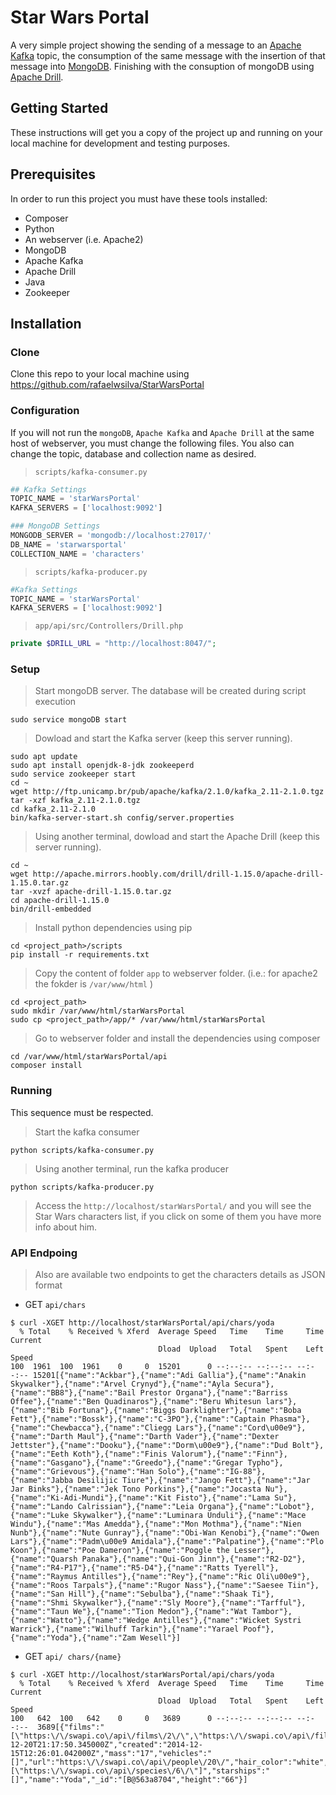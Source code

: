 # Star Wars Portal

A very simple project showing the sending of a message to an [Apache Kafka](https://kafka.apache.org/) topic, the consumption of the same message with the insertion of that message into [MongoDB](https://www.mongodb.com/). Finishing with the consuption of mongoDB using [Apache Drill](https://drill.apache.org).

## Getting Started

These instructions will get you a copy of the project up and running on your local machine for development and testing purposes.

## Prerequisites

In order to run this project you must have these tools installed:

- Composer
- Python
- An webserver (i.e. Apache2)
- MongoDB
- Apache Kafka
- Apache Drill
- Java
- Zookeeper

## Installation

### Clone

Clone this repo to your local machine using https://github.com/rafaelwsilva/StarWarsPortal

### Configuration

If you will not run the `mongoDB`, `Apache Kafka` and `Apache Drill` at the same host of webserver, you must change the following files. You also can change the topic, database and collection name as desired.

> `scripts/kafka-consumer.py`

```python
## Kafka Settings
TOPIC_NAME = 'starWarsPortal'
KAFKA_SERVERS = ['localhost:9092']

### MongoDB Settings
MONGODB_SERVER = 'mongodb://localhost:27017/'
DB_NAME = 'starwarsportal'
COLLECTION_NAME = 'characters'
```

> `scripts/kafka-producer.py`

```python
#Kafka Settings
TOPIC_NAME = 'starWarsPortal'
KAFKA_SERVERS = ['localhost:9092']
```

> `app/api/src/Controllers/Drill.php`

```php
private $DRILL_URL = "http://localhost:8047/";
```

### Setup

> Start mongoDB server. The database will be created during script execution

```shell
sudo service mongoDB start
```

> Dowload and start the Kafka server (keep this server running).

```shell
sudo apt update
sudo apt install openjdk-8-jdk zookeeperd
sudo service zookeeper start
cd ~
wget http://ftp.unicamp.br/pub/apache/kafka/2.1.0/kafka_2.11-2.1.0.tgz 
tar -xzf kafka_2.11-2.1.0.tgz
cd kafka_2.11-2.1.0
bin/kafka-server-start.sh config/server.properties
```

> Using another terminal, dowload and start the Apache Drill (keep this server running).

```shell
cd ~
wget http://apache.mirrors.hoobly.com/drill/drill-1.15.0/apache-drill-1.15.0.tar.gz
tar -xvzf apache-drill-1.15.0.tar.gz
cd apache-drill-1.15.0
bin/drill-embedded
```

> Install python dependencies using pip

```shell
cd <project_path>/scripts
pip install -r requirements.txt
```

> Copy the content of folder `app` to webserver folder. (i.e.: for apache2 the fokder is `/var/www/html` )

```shell
cd <project_path>
sudo mkdir /var/www/html/starWarsPortal
sudo cp <project_path>/app/* /var/www/html/starWarsPortal
```

> Go to webserver folder and install the dependencies using composer

```
cd /var/www/html/starWarsPortal/api
composer install
```

### Running

This sequence must be respected.

> Start the kafka consumer

    python scripts/kafka-consumer.py

> Using another terminal, run the kafka producer

    python scripts/kafka-producer.py

> Access the `http://localhost/starWarsPortal/` and you will see  the Star Wars characters list, if you click on some of them you have more info about him.

### API Endpoing

> Also are available two endpoints to get the characters details as JSON format

- GET `api/chars`

```shell
$ curl -XGET http://localhost/starWarsPortal/api/chars/yoda
  % Total    % Received % Xferd  Average Speed   Time    Time     Time  Current
                                 Dload  Upload   Total   Spent    Left  Speed
100  1961  100  1961    0     0  15201      0 --:--:-- --:--:-- --:--:-- 15201[{"name":"Ackbar"},{"name":"Adi Gallia"},{"name":"Anakin Skywalker"},{"name":"Arvel Crynyd"},{"name":"Ayla Secura"},{"name":"BB8"},{"name":"Bail Prestor Organa"},{"name":"Barriss Offee"},{"name":"Ben Quadinaros"},{"name":"Beru Whitesun lars"},{"name":"Bib Fortuna"},{"name":"Biggs Darklighter"},{"name":"Boba Fett"},{"name":"Bossk"},{"name":"C-3PO"},{"name":"Captain Phasma"},{"name":"Chewbacca"},{"name":"Cliegg Lars"},{"name":"Cord\u00e9"},{"name":"Darth Maul"},{"name":"Darth Vader"},{"name":"Dexter Jettster"},{"name":"Dooku"},{"name":"Dorm\u00e9"},{"name":"Dud Bolt"},{"name":"Eeth Koth"},{"name":"Finis Valorum"},{"name":"Finn"},{"name":"Gasgano"},{"name":"Greedo"},{"name":"Gregar Typho"},{"name":"Grievous"},{"name":"Han Solo"},{"name":"IG-88"},{"name":"Jabba Desilijic Tiure"},{"name":"Jango Fett"},{"name":"Jar Jar Binks"},{"name":"Jek Tono Porkins"},{"name":"Jocasta Nu"},{"name":"Ki-Adi-Mundi"},{"name":"Kit Fisto"},{"name":"Lama Su"},{"name":"Lando Calrissian"},{"name":"Leia Organa"},{"name":"Lobot"},{"name":"Luke Skywalker"},{"name":"Luminara Unduli"},{"name":"Mace Windu"},{"name":"Mas Amedda"},{"name":"Mon Mothma"},{"name":"Nien Nunb"},{"name":"Nute Gunray"},{"name":"Obi-Wan Kenobi"},{"name":"Owen Lars"},{"name":"Padm\u00e9 Amidala"},{"name":"Palpatine"},{"name":"Plo Koon"},{"name":"Poe Dameron"},{"name":"Poggle the Lesser"},{"name":"Quarsh Panaka"},{"name":"Qui-Gon Jinn"},{"name":"R2-D2"},{"name":"R4-P17"},{"name":"R5-D4"},{"name":"Ratts Tyerell"},{"name":"Raymus Antilles"},{"name":"Rey"},{"name":"Ric Oli\u00e9"},{"name":"Roos Tarpals"},{"name":"Rugor Nass"},{"name":"Saesee Tiin"},{"name":"San Hill"},{"name":"Sebulba"},{"name":"Shaak Ti"},{"name":"Shmi Skywalker"},{"name":"Sly Moore"},{"name":"Tarfful"},{"name":"Taun We"},{"name":"Tion Medon"},{"name":"Wat Tambor"},{"name":"Watto"},{"name":"Wedge Antilles"},{"name":"Wicket Systri Warrick"},{"name":"Wilhuff Tarkin"},{"name":"Yarael Poof"},{"name":"Yoda"},{"name":"Zam Wesell"}]

```

- GET `api/ chars/{name}`

```shell
$ curl -XGET http://localhost/starWarsPortal/api/chars/yoda
  % Total    % Received % Xferd  Average Speed   Time    Time     Time  Current
                                 Dload  Upload   Total   Spent    Left  Speed
100   642  100   642    0     0   3689      0 --:--:-- --:--:-- --:--:--  3689[{"films":"[\"https:\/\/swapi.co\/api\/films\/2\/\",\"https:\/\/swapi.co\/api\/films\/5\/\",\"https:\/\/swapi.co\/api\/films\/4\/\",\"https:\/\/swapi.co\/api\/films\/6\/\",\"https:\/\/swapi.co\/api\/films\/3\/\"]","homeworld":"https:\/\/swapi.co\/api\/planets\/28\/","gender":"male","skin_color":"green","edited":"2014-12-20T21:17:50.345000Z","created":"2014-12-15T12:26:01.042000Z","mass":"17","vehicles":"[]","url":"https:\/\/swapi.co\/api\/people\/20\/","hair_color":"white","birth_year":"896BBY","eye_color":"brown","species":"[\"https:\/\/swapi.co\/api\/species\/6\/\"]","starships":"[]","name":"Yoda","_id":"[B@563a8704","height":"66"}]

```
